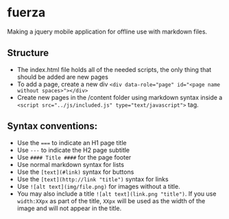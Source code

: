 fuerza
======

Making a jquery mobile application for offline use with markdown files.

Structure
---
* The index.html file holds all of the needed scripts, the only thing that should be added are new pages
* To add a page, create a new div `<div data-role="page" id="<page name without spaces>"></div>`
* Create new pages in the /content folder using markdown syntax inside a `<script src="../js/included.js" type="text/javascript">` tag.

Syntax conventions:
----
* Use the `===` to indicate an H1 page title
* Use `---` to indicate the H2 page subtitle
* Use `#### Title ####` for the page footer
* Use normal markdown syntax for lists
* Use the `[text](#link)` syntax for buttons
* Use the `[text](http://link "title")` syntax for links
* Use `![alt text](img/file.png)` for images without a title.
* You may also include a title `![alt text](link.png "title")`.
If you use `width:XXpx` as part of the title, `XXpx` will be used
as the width of the image and will not appear in the title.
